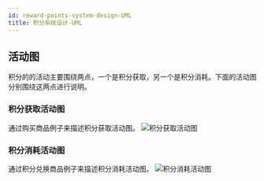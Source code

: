```yaml
---
id: reward-points-system-design-UML
title: 积分系统设计-UML
---
```


## 活动图

积分的的活动主要围绕两点，一个是积分获取，另一个是积分消耗。下面的活动图分别围绕这两点进行说明。

### 积分获取活动图

通过购买商品例子来描述积分获取活动图。
![积分获取活动图](/img/get-points.png)

### 积分消耗活动图

通过积分兑换商品例子来描述积分消耗活动图。
![积分消耗活动图](/img/consume-points.png)